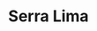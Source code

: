 ---
title: "Serra Lima"
url: /ciudad-autonoma-de-buenos-aires/serra-lima/
shop: reparación de automóviles
---